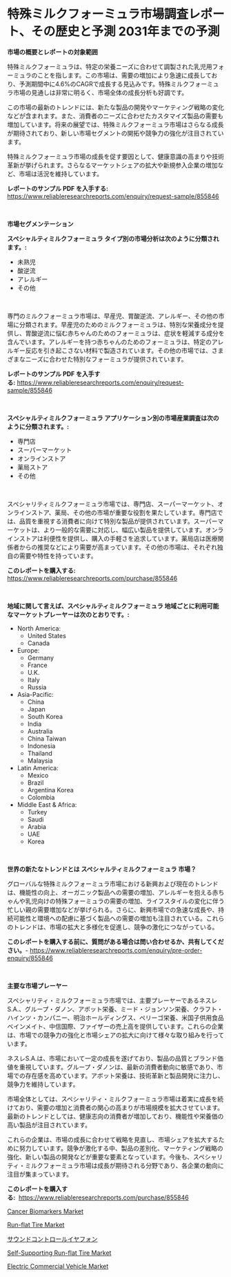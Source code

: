 <p><h1>特殊ミルクフォーミュラ市場調査レポート、その歴史と予測 2031年までの予測</h1></p><p><strong>市場の概要とレポートの対象範囲</strong></p>
<p><p>特殊ミルクフォーミュラは、特定の栄養ニーズに合わせて調製された乳児用フォーミュラのことを指します。この市場は、需要の増加により急速に成長しており、予測期間中に4.6%のCAGRで成長する見込みです。特殊ミルクフォーミュラ市場の見通しは非常に明るく、市場全体の成長分析も好調です。</p><p>この市場の最新のトレンドには、新たな製品の開発やマーケティング戦略の変化などが含まれます。また、消費者のニーズに合わせたカスタマイズ製品の需要も増加しています。将来の展望では、特殊ミルクフォーミュラ市場はさらなる成長が期待されており、新しい市場セグメントの開拓や競争力の強化が注目されています。</p><p>特殊ミルクフォーミュラ市場の成長を促す要因として、健康意識の高まりや技術革新が挙げられます。さらなるマーケットシェアの拡大や新規参入企業の増加など、市場は活況を維持しています。</p></p>
<p><strong>レポートのサンプル PDF を入手する:</strong> <a href="https://www.reliableresearchreports.com/enquiry/request-sample/855846">https://www.reliableresearchreports.com/enquiry/request-sample/855846</a></p>
<p>&nbsp;</p>
<p><strong>市場セグメンテーション</strong></p>
<p><strong>スペシャルティミルクフォーミュラ タイプ別の市場分析は次のように分類されます。:</strong></p>
<p><ul><li>未熟児</li><li>酸逆流</li><li>アレルギー</li><li>その他</li></ul></p>
<p>&nbsp;</p>
<p><p>専門のミルクフォーミュラ市場は、早産児、胃酸逆流、アレルギー、その他の市場に分類されます。早産児のためのミルクフォーミュラは、特別な栄養成分を提供し、胃酸逆流に悩む赤ちゃんのためのフォーミュラは、症状を軽減する成分を含んでいます。アレルギーを持つ赤ちゃんのためのフォーミュラは、特定のアレルギー反応を引き起こさない材料で製造されています。その他の市場では、さまざまなニーズに合わせた特別なフォーミュラが提供されています。</p></p>
<p><strong>レポートのサンプル PDF を入手する:</strong>&nbsp;<a href="https://www.reliableresearchreports.com/enquiry/request-sample/855846">https://www.reliableresearchreports.com/enquiry/request-sample/855846</a></p>
<p>&nbsp;</p>
<p><strong> スペシャルティミルクフォーミュラ アプリケーション別の市場産業調査は次のように分類されます。:</strong></p>
<p><ul><li>専門店</li><li>スーパーマーケット</li><li>オンラインストア</li><li>薬局ストア</li><li>その他</li></ul></p>
<p>&nbsp;</p>
<p><p>スペシャリティミルクフォーミュラ市場では、専門店、スーパーマーケット、オンラインストア、薬局、その他の市場が重要な役割を果たしています。専門店では、品質を重視する消費者に向けて特別な製品が提供されています。スーパーマーケットは、より一般的な需要に対応し、幅広い製品を提供しています。オンラインストアは利便性を提供し、購入の手軽さを追求しています。薬局店は医療関係者からの推奨などにより需要が高まっています。その他の市場は、それぞれ独自の需要や特性を持っています。</p></p>
<p><strong>このレポートを購入する:</strong>&nbsp; <a href="https://www.reliableresearchreports.com/purchase/855846">https://www.reliableresearchreports.com/purchase/855846</a></p>
<p>&nbsp;</p>
<p><strong>地域に関して言えば、スペシャルティミルクフォーミュラ 地域ごとに利用可能なマーケットプレーヤーは次のとおりです。:</strong></p>
<p><ul>
    <li>
        North America:
        <ul>
            <li>United States</li>
            <li>Canada</li>
        </ul>
    </li>
    <li>
        Europe:
        <ul>
            <li>Germany</li>
            <li>France</li>
            <li>U.K.</li>
            <li>Italy</li>
            <li>Russia</li>
        </ul>
    </li>
    <li>
        Asia-Pacific:
        <ul>
            <li>China</li>
            <li>Japan</li>
            <li>South Korea</li>
            <li>India</li>
            <li>Australia</li>
            <li>China Taiwan</li>
            <li>Indonesia</li>
            <li>Thailand</li>
            <li>Malaysia</li>
        </ul>
    </li>
    <li>
        Latin America:
        <ul>
            <li>Mexico</li>
            <li>Brazil</li>
            <li>Argentina Korea</li>
            <li>Colombia</li>
        </ul>
    </li>
    <li>
        Middle East & Africa:
        <ul>
            <li>Turkey</li>
            <li>Saudi</li>
            <li>Arabia</li>
            <li>UAE</li>
            <li>Korea</li>
        </ul>
    </li>
    </ul></p>
<p>&nbsp;</p>
<p><strong>世界の新たなトレンドとは スペシャルティミルクフォーミュラ 市場？</strong></p>
<p><p>グローバルな特殊ミルクフォーミュラ市場における新興および現在のトレンドは、機能性の向上、オーガニック製品への需要の増加、アレルギーを抱える赤ちゃんや乳児向けの特殊フォーミュラの需要の増加、ライフスタイルの変化に伴う忙しい親の需要増加などが挙げられる。さらに、新興市場での急速な成長や、持続可能性と環境への配慮に基づく製品への需要の増加も注目されている。これらのトレンドは、市場の拡大と多様化を促進し、競争の激化につながっている。</p></p>
<p><strong>このレポートを購入する前に、質問がある場合は問い合わせるか、共有してください。</strong>- <a href="https://www.reliableresearchreports.com/enquiry/pre-order-enquiry/855846">https://www.reliableresearchreports.com/enquiry/pre-order-enquiry/855846</a></p>
<p>&nbsp;</p>
<p><strong>主要な市場プレーヤー</strong></p>
<p><p>スペシャリティ・ミルクフォーミュラ市場では、主要プレーヤーであるネスレS.A.、グループ・ダノン、アボット栄養、ミード・ジョンソン栄養、クラフト・ハインツ・カンパニー、明治ホールディングス、ペリーゴ栄養、米国子供用食品ベインメイト、中信国際、ファイザーの売上高を提供しています。これらの企業は、市場での競争力の強化と市場シェアの拡大に向けて様々な取り組みを行っています。</p><p>ネスレS.A.は、市場において一定の成長を遂げており、製品の品質とブランド価値を重視しています。グループ・ダノンは、最新の消費者動向に敏感であり、市場での存在感を高めています。アボット栄養は、技術革新と製品開発に注力し、競争力を維持しています。</p><p>市場全体としては、スペシャリティ・ミルクフォーミュラ市場は着実に成長を続けており、需要の増加と消費者の関心の高まりが市場規模を拡大させています。最新のトレンドとしては、健康志向の消費者が増加しており、機能性や栄養価の高い製品が注目されています。</p><p>これらの企業は、市場の成長に合わせて戦略を見直し、市場シェアを拡大するために努力しています。競争が激化する中、製品の差別化、マーケティング戦略の強化、新しい製品の開発などが重要な要素となっています。今後も、スペシャリティ・ミルクフォーミュラ市場は成長が期待される分野であり、各企業の動向に注目が集まっています。</p></p>
<p><strong>このレポートを購入する:</strong>&nbsp;&nbsp;<a href="https://www.reliableresearchreports.com/purchase/855846">https://www.reliableresearchreports.com/purchase/855846</a></p>
<p><p><a href="https://view.publitas.com/reportprime-1/cancer-biomarkers-market-research-report-unlocks-analysis-on-the-market-financial-status-market-size-and-market-revenue-upto-2030/">Cancer Biomarkers Market</a></p><p><a href="https://view.publitas.com/reportprime-1/run-flat-tire-market-size-growth-and-forecast-from-2023-2030/">Run-flat Tire Market</a></p><p><a href="https://github.com/joaejkdzgyljvo6/Market-Research-Report-List-1/blob/main/1386150187662.md">サウンドコントロールイヤフォン</a></p><p><a href="https://issuu.com/reportprime-2/docs/self-supporting-run-flat-tire-market-size-2030.ppt">Self-Supporting Run-flat Tire Market</a></p><p><a href="https://github.com/lylyparadise/Market-Research-Report-List-2/blob/main/electric-commercial-vehicle-market.md">Electric Commercial Vehicle Market</a></p></p>